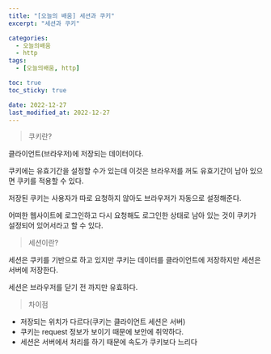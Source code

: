 ```yaml
---
title: "[오늘의 배움] 세션과 쿠키"
excerpt: "세션과 쿠키"

categories:
  - 오늘의배움
  - http
tags:
  - [오늘의배움, http]

toc: true
toc_sticky: true

date: 2022-12-27
last_modified_at: 2022-12-27
---
```


> 쿠키란?

클라이언트(브라우저)에 저장되는 데이터이다.

쿠키에는 유효기간을 설정할 수가 있는데 이것은 브라우저를 꺼도 유효기간이 남아 있으면 쿠키를 적용할 수 있다.

저장된 쿠키는 사용자가 따로 요청하지 않아도 브라우저가 자동으로 설정해준다.

어떠한 웹사이트에 로그인하고 다시 요청해도 로그인한 상태로 남아 있는 것이 쿠키가 설정되어 있어서라고 할 수 있다.

> 세션이란?

세션은 쿠키를 기반으로 하고 있지만 쿠키는 데이터를 클라이언트에 저장하지만 세션은 서버에 저장한다.

세션은 브라우저를 닫기 전 까지만 유효하다.

> 차이점

- 저장되는 위치가 다르다(쿠키는 클라이언트 세션은 서버)
- 쿠키는 request 정보가 보이기 때문에 보안에 취약하다.
- 세션은 서버에서 처리를 하기 때문에 속도가 쿠키보다 느리다
